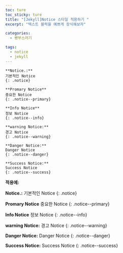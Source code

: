 ```yaml
---
toc: ture
toc_sticky: ture
title: "[Jekyll]Notice 스타일 적용하기 "
excerpt: "텍스트 블럭을 예쁘게 장식해보자"

categories:
  - 빵부스러기

tags:
  - notice
  - jekyll
---
```



```
**Notice.:**
기본적인 Notice
{: .notice}

**Promary Notice**
중요한 Notice
{: .notice--primary}

**Info Notice**
정보 Notice
{: .notice--info}

**warning Notice:**
경고 Notice
{: .notice--warning}

**Danger Notice:**
Danger Notice
{: .notice--danger}

**Success Notice:**
Success Notice
{: .notice--success}

```

**적용예:**

**Notice.:**
기본적인 Notice
{: .notice}

**Promary Notice**
중요한 Notice
{: .notice--primary}

**Info Notice**
정보 Notice
{: .notice--info}

**warning Notice:**
경고 Notice
{: .notice--warning}

**Danger Notice:**
Danger Notice
{: .notice--danger}

**Success Notice:**
Success Notice
{: .notice--success}







